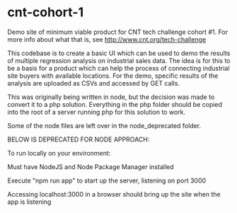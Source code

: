 # cnt-cohort-1
Demo site of minimum viable product for CNT tech challenge cohort #1. For more info about what that is, see http://www.cnt.org/tech-challenge

This codebase is to create a basic UI which can be used to demo the results of multiple regression analysis on industrial sales data. The idea is for this to be a basis for a product which can help the process of connecting industrial site buyers with available locations. For the demo, specific results of the analysis are uploaded as CSVs and accessed by GET calls.

This was originally being written in node, but the decision was made to convert it to a php solution. Everything in the php folder should be copied into the root of a server running php for this solution to work.

Some of the node files are left over in the node_deprecated folder.

BELOW IS DEPRECATED FOR NODE APPROACH:

To run locally on your environment:

Must have NodeJS and Node Package Manager installed

Execute "npm run app" to start up the server, listening on port 3000

Accessing localhost:3000 in a browser should bring up the site when the app is listening
